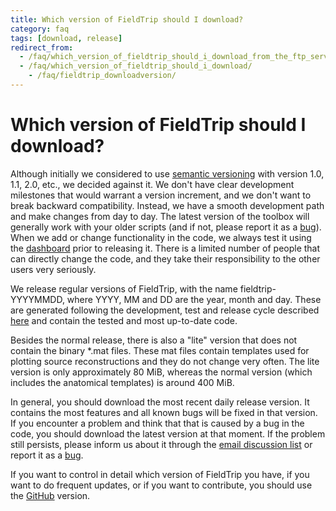 ```yaml
---
title: Which version of FieldTrip should I download?
category: faq
tags: [download, release]
redirect_from:
  - /faq/which_version_of_fieldtrip_should_i_download_from_the_ftp_server/
  - /faq/which_version_of_fieldtrip_should_i_download/
    - /faq/fieldtrip_downloadversion/
---
```


# Which version of FieldTrip should I download?

Although initially we considered to use [semantic versioning](https://semver.org) with version 1.0, 1.1, 2.0, etc., we decided against it. We don't have clear development milestones that would warrant a version increment, and we don't want to break backward compatibility. Instead, we have a smooth development path and make changes from day to day. The latest version of the toolbox will generally work with your older scripts (and if not, please report it as a [bug](/development/issues)). When we add or change functionality in the code, we always test it using the [dashboard](/development/testing) prior to releasing it. There is a limited number of people that can directly change the code, and they take their responsibility to the other users very seriously.

We release regular versions of FieldTrip, with the name fieldtrip-YYYYMMDD, where YYYY, MM and DD are the year, month and day. These are generated following the development, test and release cycle described [here](/development/releasing) and contain the tested and most up-to-date code.

Besides the normal release, there is also a "lite" version that does not contain the binary *.mat files. These mat files contain templates used for plotting source reconstructions and they do not change very often. The lite version is only approximately 80 MiB, whereas the normal version (which includes the anatomical templates) is around 400 MiB.

In general, you should download the most recent daily release version. It contains the most features and all known bugs will be fixed in that version. If you encounter a problem and think that that is caused by a bug in the code, you should download the latest version at that moment. If the problem still persists, please inform us about it through the [email discussion list](/discussion_list) or report it as a [bug](/development/issues).

If you want to control in detail which version of FieldTrip you have, if you want to do frequent updates, or if you want to contribute, you should use the [GitHub](/development/git) version.
